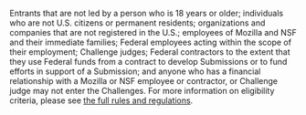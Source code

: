 Entrants that are not led by a person who is 18 years or older; individuals who are not U.S. citizens or permanent residents; organizations and companies that are not registered in the U.S.; employees of Mozilla and NSF and their immediate families; Federal employees acting within the scope of their employment; Challenge judges; Federal contractors to the extent that they use Federal funds from a contract to develop Submissions or to fund efforts in support of a Submission; and anyone who has a financial relationship with a Mozilla or NSF employee or contractor, or Challenge judge may not enter the Challenges. For more information on eligibility criteria, please see [the full rules and regulations](/rules-and-regulations/).
